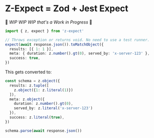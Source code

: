 # <span class="oranda-hide">Z-Expect</span> = Zod + Jest Expect

🎵 _WIP WIP WIP that's a Work in Progress_ 🎵

```ts
import { z, expect } from 'z-expect'

// Throws exception or returns void. No need to use a test runner.
expect(await response.json()).toMatchObject({
  results: [{ 1: 1 }],
  meta: { duration: z.number().gt(0), served_by: 'x-server-123' },
  success: true,
})
```

This gets converted to:

```ts
const schema = z.object({
  results: z.tuple([
    z.object({1: z.literal(1)})
  ]),
  meta: z.object({
    duration: z.number().gt(0),
    served_by: z.literal('x-server-123')
  }),
  success: z.literal(true),
})

schema.parse(await response.json())
```
